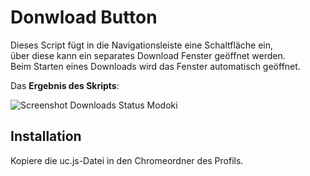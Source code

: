 # Donwload Button
Dieses Script fügt in die Navigationsleiste eine Schaltfläche ein,     
über diese kann ein separates Download Fenster geöffnet werden.     
Beim Starten eines Downloads wird das Fenster automatisch geöffnet.    
      
Das **Ergebnis des Skripts**:

![Screenshot Downloads Status Modoki](https://github.com/Endor8/userChrome.js/raw/master/downloadbutton/scr_downloadbutton.png)
     
## Installation
Kopiere die uc.js-Datei in den Chromeordner des Profils.
